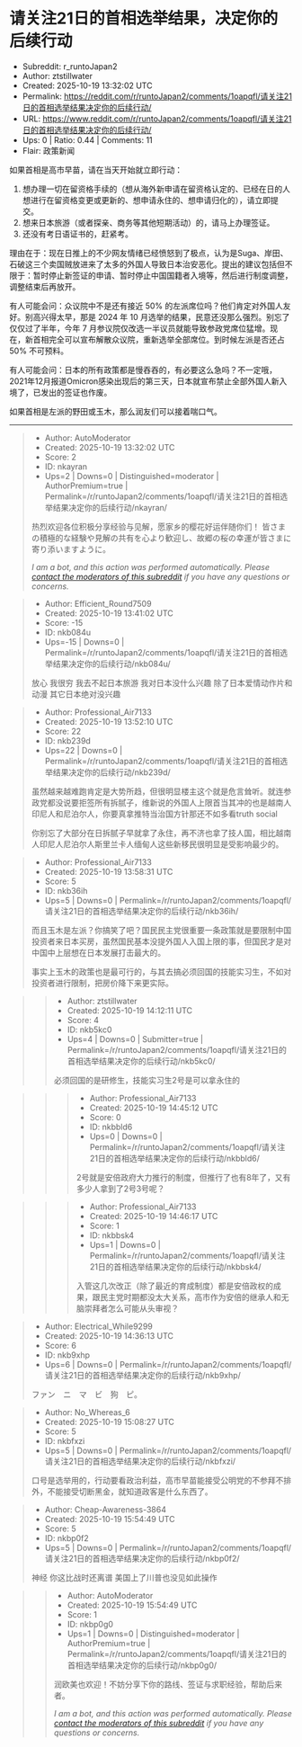 # 请关注21日的首相选举结果，决定你的后续行动

- Subreddit: r_runtoJapan2
- Author: ztstillwater
- Created: 2025-10-19 13:32:02 UTC
- Permalink: https://reddit.com/r/runtoJapan2/comments/1oapqfl/请关注21日的首相选举结果决定你的后续行动/
- URL: https://www.reddit.com/r/runtoJapan2/comments/1oapqfl/请关注21日的首相选举结果决定你的后续行动/
- Ups: 0 | Ratio: 0.44 | Comments: 11
- Flair: 政策新闻


如果首相是高市早苗，请在当天开始就立即行动：

1.  想办理一切在留资格手续的（想从海外新申请在留资格认定的、已经在日的人想进行在留资格变更或更新的、想申请永住的、想申请归化的），请立即提交。
2.  想来日本旅游（或者探亲、商务等其他短期活动）的，请马上办理签证。
3.  还没有考日语证书的，赶紧考。

理由在于：现在日推上的不少网友情绪已经愤怒到了极点，认为是Suga、岸田、石破这三个卖国贼放进来了太多的外国人导致日本治安恶化。提出的建议包括但不限于：暂时停止新签证的申请、暂时停止中国国籍者入境等，然后进行制度调整，调整结束后再放开。

有人可能会问：众议院中不是还有接近 50%
的左派席位吗？他们肯定对外国人友好。别高兴得太早，那是 2024 年 10
月选举的结果，民意还没那么强烈。别忘了仅仅过了半年，今年 7
月参议院仅改选一半议员就能导致参政党席位猛增。现在，新首相完全可以宣布解散众议院，重新选举全部席位。到时候左派是否还占
50% 不可预料。

有人可能会问：日本的所有政策都是慢吞吞的，有必要这么急吗？不一定哦，2021年12月报道Omicron感染出现后的第三天，日本就宣布禁止全部外国人新入境了，已发出的签证也作废。

如果首相是左派的野田或玉木，那么润友们可以接着喘口气。


---

> - Author: AutoModerator
> - Created: 2025-10-19 13:32:02 UTC
> - Score: 2
> - ID: nkayran
> - Ups=2 | Downs=0 | Distinguished=moderator | AuthorPremium=true | Permalink=/r/runtoJapan2/comments/1oapqfl/请关注21日的首相选举结果决定你的后续行动/nkayran/
>
> 热烈欢迎各位积极分享经验与见解，愿家乡的樱花好运伴随你们！
> 皆さまの積極的な経験や見解の共有を心より歓迎し、故郷の桜の幸運が皆さまに寄り添いますように。
> 
> *I am a bot, and this action was performed automatically. Please [contact the moderators of this subreddit](/message/compose/?to=/r/runtoJapan2) if you have any questions or concerns.*

> - Author: Efficient_Round7509
> - Created: 2025-10-19 13:41:02 UTC
> - Score: -15
> - ID: nkb084u
> - Ups=-15 | Downs=0 | Permalink=/r/runtoJapan2/comments/1oapqfl/请关注21日的首相选举结果决定你的后续行动/nkb084u/
>
> 放心 我很穷 我去不起日本旅游 我对日本没什么兴趣 除了日本爱情动作片和动漫 其它日本绝对没兴趣

> - Author: Professional_Air7133
> - Created: 2025-10-19 13:52:10 UTC
> - Score: 22
> - ID: nkb239d
> - Ups=22 | Downs=0 | Permalink=/r/runtoJapan2/comments/1oapqfl/请关注21日的首相选举结果决定你的后续行动/nkb239d/
>
> 虽然越来越难跑肯定是大势所趋，但很明显楼主这个就是危言耸听。就连参政党都没说要拒签所有拆腻子，维新说的外国人上限首当其冲的也是越南人印尼人和尼泊尔人，你要真拿推特当治国方针那还不如多看truth social
> 
> 你别忘了大部分在日拆腻子早就拿了永住，再不济也拿了技人国，相比越南人印尼人尼泊尔人斯里兰卡人缅甸人这些新移民很明显是受影响最少的。

> - Author: Professional_Air7133
> - Created: 2025-10-19 13:58:31 UTC
> - Score: 5
> - ID: nkb36ih
> - Ups=5 | Downs=0 | Permalink=/r/runtoJapan2/comments/1oapqfl/请关注21日的首相选举结果决定你的后续行动/nkb36ih/
>
> 而且玉木是左派？你搞笑了吧？国民民主党很重要一条政策就是要限制中国投资者来日本买房，虽然国民基本没提外国人入国上限的事，但国民才是对中国中上层想在日本发展打击最大的。
> 
> 事实上玉木的政策也是最可行的，与其去搞必须回国的技能实习生，不如对投资者进行限制，把房价降下来更实际。

>> - Author: ztstillwater
>> - Created: 2025-10-19 14:12:11 UTC
>> - Score: 4
>> - ID: nkb5kc0
>> - Ups=4 | Downs=0 | Submitter=true | Permalink=/r/runtoJapan2/comments/1oapqfl/请关注21日的首相选举结果决定你的后续行动/nkb5kc0/
>>
>> 必须回国的是研修生，技能实习生2号是可以拿永住的

>>> - Author: Professional_Air7133
>>> - Created: 2025-10-19 14:45:12 UTC
>>> - Score: 0
>>> - ID: nkbbld6
>>> - Ups=0 | Downs=0 | Permalink=/r/runtoJapan2/comments/1oapqfl/请关注21日的首相选举结果决定你的后续行动/nkbbld6/
>>>
>>> 2号就是安倍政府大力推行的制度，但推行了也有8年了，又有多少人拿到了2号3号呢？

>>> - Author: Professional_Air7133
>>> - Created: 2025-10-19 14:46:17 UTC
>>> - Score: 1
>>> - ID: nkbbsk4
>>> - Ups=1 | Downs=0 | Permalink=/r/runtoJapan2/comments/1oapqfl/请关注21日的首相选举结果决定你的后续行动/nkbbsk4/
>>>
>>> 入管这几次改正（除了最近的育成制度）都是安倍政权的成果，跟民主党时期都没太大关系，高市作为安倍的继承人和无脑崇拜者怎么可能从头审视？

> - Author: Electrical_While9299
> - Created: 2025-10-19 14:36:13 UTC
> - Score: 6
> - ID: nkb9xhp
> - Ups=6 | Downs=0 | Permalink=/r/runtoJapan2/comments/1oapqfl/请关注21日的首相选举结果决定你的后续行动/nkb9xhp/
>
> ファン　ニ　マ　ビ　狗　ピ。

> - Author: No_Whereas_6
> - Created: 2025-10-19 15:08:27 UTC
> - Score: 5
> - ID: nkbfxzi
> - Ups=5 | Downs=0 | Permalink=/r/runtoJapan2/comments/1oapqfl/请关注21日的首相选举结果决定你的后续行动/nkbfxzi/
>
> 口号是选举用的，行动要看政治利益，高市早苗能接受公明党的不参拜不排外，不能接受切断黑金，就知道政客是什么东西了。

> - Author: Cheap-Awareness-3864
> - Created: 2025-10-19 15:54:49 UTC
> - Score: 5
> - ID: nkbp0f2
> - Ups=5 | Downs=0 | Permalink=/r/runtoJapan2/comments/1oapqfl/请关注21日的首相选举结果决定你的后续行动/nkbp0f2/
>
> 神经 你这比战时还离谱 美国上了川普也没见如此操作

>> - Author: AutoModerator
>> - Created: 2025-10-19 15:54:49 UTC
>> - Score: 1
>> - ID: nkbp0g0
>> - Ups=1 | Downs=0 | Distinguished=moderator | AuthorPremium=true | Permalink=/r/runtoJapan2/comments/1oapqfl/请关注21日的首相选举结果决定你的后续行动/nkbp0g0/
>>
>> 润欧美也欢迎！不妨分享下你的路线、签证与求职经验，帮助后来者。
>> 
>> 
>> *I am a bot, and this action was performed automatically. Please [contact the moderators of this subreddit](/message/compose/?to=/r/runtoJapan2) if you have any questions or concerns.*
